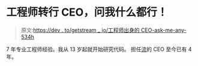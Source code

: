 # 工程师转行 CEO，问我什么都行！

> 原文:[https://dev . to/getstream _ io/工程师出身的 CEO-ask-me-any-534h](https://dev.to/getstream_io/engineer-turned-ceo-ask-me-anything-534h)

7 年专业工程师经验。我从 13 岁起就开始研究代码。
担任[流](https://getstream.io/)的 CEO 至今已有 4 年。